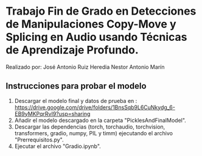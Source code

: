 # Trabajo Fin de Grado en Detecciones de Manipulaciones Copy-Move y Splicing en Audio usando Técnicas de Aprendizaje Profundo. 
Realizado por:
José Antonio Ruiz Heredia
Nestor Antonio Marín

## Instrucciones para probar el modelo
1. Descargar el modelo final y datos de prueba en : https://drive.google.com/drive/folders/1BnsSqb9L6CuNkydg_6-EB9yMKPqrRvI9?usp=sharing
2. Añadir el modelo descargado en la carpeta "PicklesAndFinalModel".
3. Descargar las dependencias (torch, torchaudio, torchvision, transformers, gradio, numpy, PIL y timm) ejecutando el archivo "Prerrequisitos.py".
4. Ejecutar el archivo "Gradio.ipynb".

